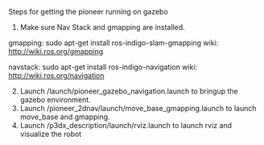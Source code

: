 Steps for getting the pioneer running on gazebo

1. Make sure Nav Stack and gmapping are installed.

 gmapping: sudo apt-get install ros-indigo-slam-gmapping
 	wiki: http://wiki.ros.org/gmapping

 navstack: sudo apt-get install ros-indigo-navigation
 	wiki: http://wiki.ros.org/navigation

2. Launch /launch/pioneer_gazebo_navigation.launch to bringup the gazebo environment.
3. Launch /pioneer_2dnav/launch/move_base_gmapping.launch to launch move_base and gmapping.
4. Launch /p3dx_description/launch/rviz.launch to launch rviz and visualize the robot
